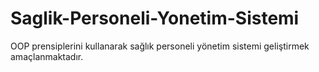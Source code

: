 # Saglik-Personeli-Yonetim-Sistemi
OOP prensiplerini kullanarak sağlık personeli yönetim sistemi geliştirmek amaçlanmaktadır.
